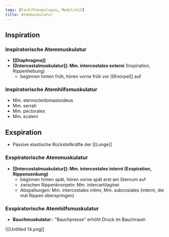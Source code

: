 ```yaml
---
tags: [Fach/Pneumologie, Modul/m13]
title: Atemmuskulatur
---
```

## Inspiration

### Inspiratorische Atemmuskulatur

- **[[Diaphragma]]**
- **[[Intercostalmuskulatur]]: Mm. intercostales externi** (Inspiration, Rippenhebung)
    - beginnen hinten früh, hören vorne früh vor [[Knorpel]] auf

### Inspiratorische Atemhilfsmuskulatur

- Mm. sternocleidomastoideus
- Mm. serrati
- Mm. pectorales
- Mm. scaleni

## Exspiration

- Passive elastische Rückstellkräfte der [[Lunge]]

### Exspiratorische Atemmuskulatur

- **[[Intercostalmuskulatur]]: Mm. intercostales interni (Exspiration, Rippensenkung)**
    - beginnen hinten spät, hören vorne spät erst am Sternum auf
    - zwischen Rippenknorpeln: Mm. intercartilaginei
    - Abspaltungen: Mm. intercostales intimi, Mm. subcostales (interni, die mal Rippen überspringen)

### Exspiratorische Atemhilfsmuskulatur

- **Bauchmuskulatur**:: "Bauchpresse" erhöht Druck im Bauchraum

![[Untitled 14.png]]